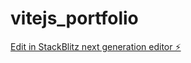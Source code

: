 # vitejs_portfolio

[Edit in StackBlitz next generation editor ⚡️](https://stackblitz.com/~/github.com/kalishauka/vitejs_portfolio)